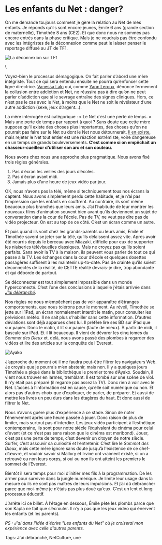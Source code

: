 # Les enfants du Net : danger?

On me demande toujours comment je gère la relation au Net de mes enfants. Je réponds qu’ils sont encore jeunes, Émile 6 ans (grande section de maternelle), Timothée 8 ans (CE2). Et que donc nous ne sommes pas encore entrés dans la phase critique. Mais je ne voudrais pas être confondu avec les intégristes de la déconnexion comme peut le laisser penser le reportage diffusé au JT de TF1.

![La déconnexion sur TF1](https://tcrouzet.com/images_tc/2013/05/tctf1.jpg)

\

Voyez-bien le processus démagogique. On fait parler d’abord une mère intégriste. Tout ce qui sera entendu ensuite ne pourra qu’enfoncer cette ligne directrice. [Vanessa Lalo](http://vanessalalo.com/) qui, comme [Yann Leroux](http://www.psyetgeek.com/), dénonce fermement la collusion entre addiction et Net, ne réussira pas à dire qu’on ne peut parler d’addiction que si le sevrage entraîne des signes cliniques. Hors, ce n’est pas le cas avec le Net, à moins que le Net ne soit le révélateur d’une autre addiction (sexe, jeux d’argent…).

La mère interrogée est catégorique : « Le Net c’est une perte de temps. » Mais une perte de temps par rapport à quoi ? Sans doute que cette mère suppose qu’il existe des choses plus importantes, des choses qu’on ne pourrait pas faire sur le Net ou dont le Net nous détournerait. [Il en existe](/2013/05/03/quelle-idee-stupide-de-se-deconnecter-pour-retrouver-le-reel/), mais rejeter le Net tout entier est une réaction extrémiste, voire dangereuse en un temps de grands bouleversements. **C’est comme si on empêchait un chasseur-cueilleur d’utiliser son arc et son couteau.**

Nous avons chez nous une approche plus pragmatique. Nous avons fixé trois règles générales.

1. Pas d’écran les veilles des jours d’écoles.
2. Pas d’écran avant midi.
3. Jamais plus d’une heure de jeux vidéo par jour.

OK, nous n’avons pas la télé, même si techniquement tous nos écrans la captent. Nous avons simplement perdu cette habitude, et je n’ai pas l’impression que les enfants en souffrent. Au contraire, ils sont même beaucoup plus branchés que leurs amis. J’ai l’habitude de leur montrer les nouveaux films d’animation souvent bien avant qu’ils deviennent un sujet de conversation dans la cour de l’école. Pas de TV, ne veut pas dire pas de vidéo projecteur. On est au top de ce côté. C’est un écran comme un autre.

Et puis quand ils vont chez les grands-parents ou leurs amis, Émile et Timothée savent se jeter sur la télé, qu’ils délaissent assez vite. Après avoir été nourris depuis le berceau avec Miazaki, difficile pour eux de supporter les niaiseries télévisuelles classiques. Mais ne croyez pas qu’ils soient parfaits. Sans avoir la TV à la maison, ils peuvent vous parler de tout ce qui passe à la TV. Les échanges dans la cour d’école et quelques dosettes passagères suffisent à les maintenir up-to-date. Pas de crainte qu’ils soient déconnectés de la réalité, de CETTE réalité devrais-je dire, trop abondante et qui déborde de partout.

Se déconnecter est tout simplement impossible dans un monde hyperconnecté. C’est l’une des conclusions à laquelle j’étais arrivée dans [*J’ai débranché*](/jai-debranche/).

Nos règles ne nous m’empêchent pas de voir apparaître d’étranges comportements, que nous tolérons pour le moment. Au réveil, Timothée se jette sur l’iPad, un écran normalement interdit le matin, pour consulter les prévisions météo. Il ne sait plus s’habiller sans cette information. D’autres déviations sont déjà apparues chez lui. Il préfère lire ses BD sur iPad que sur papier. Donc le matin, il lit sur papier (faute de mieux). À partir de midi, il bascule sur iPad. Et il lit beaucoup. Il vient de dévorer les cinq tomes du *Sommet des Dieux* et, delà, nous avons passé des plombes à regarder des vidéos et lire des articles sur la conquête de l’Everest.

![Ayako](https://tcrouzet.com/images_tc/2013/05/ayako.jpg)

J’approche du moment où il me faudra peut-être filtrer les navigateurs Web. Je croyais que je pourrais m’en abstenir, mais non. Il y a quelques jours Timothée a piqué dans la bibliothèque le premier tome d’Ayako. Soudain, il vient nous trouver en larmes, tremblant. Il est tombé sur une scène de viol. Il n’y était pas préparé (il regarde pas assez la TV). Donc rien à voir avec le Net. L’accès à l’information est en cause, qu’elle soit numérique ou non. Et alors pas d’autres choix que d’expliquer, de parler, de préparer. Et aussi de mettre les livres un peu durs dans les étagères du haut. Et donc aussi de filtrer le Net.

Nous n’avons guère plus d’expérience à ce stade. Sinon de noter l’énervement après une heure passée à jouer. Donc raison de plus de limiter, mais surtout pas d’interdire. Les jeux vidéo participent à l’esthétique contemporaine, ils sont pour notre siècle l’équivalent du cinéma pour celui d'avant (et ce n’est pas sans raison que le cinéma est moribond). Jouer, c’est pas une perte de temps, c’est devenir un citoyen de notre siècle. Surfer, c’est assouvir sa curiosité et l’entretenir. C’est lire le *Sommet des Dieux*, mais cette mère ignore sans doute jusqu’à l'existence de ce chef-d’œuvre, et vouloir savoir si Mallory et Irvine ont vraiment existé, si on a retrouvé ou non leurs corps, si oui ou non ils ont atteint les premiers le sommet de l’Everest.

Bientôt il sera temps pour moi d’initier mes fils à la programmation. De les armer pour survivre dans la jungle numérique. Je limite leur usage dans la mesure où ils ne sont pas maîtres de leurs impulsions. Et j’ai dû débrancher parce que moi-même je n’étais pas plus doué qu’eux. C’est un lent et long processus éducatif.

J’arrête ici ce billet. À l’étage en dessous, Émile pète les plombs parce que son Kapla ne fait que s’écrouler. Il n’y a pas que les jeux vidéo qui énervent les enfants (et les parents).

*PS : J'ai dans l'idée d'écrire "Les enfants du Net" où je croiserai mon expérience avec celle d'autres parents.*

Tags: J'ai débranché, NetCulture, une